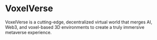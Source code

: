 # VoxelVerse
VoxelVerse is a cutting-edge, decentralized virtual world that merges AI, Web3, and voxel-based 3D environments to create a truly immersive metaverse experience. 
